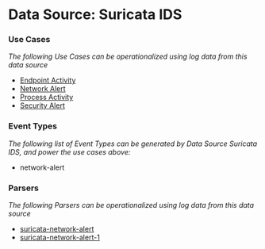Data Source: Suricata IDS
=========================

### Use Cases

_The following Use Cases can be operationalized using log data from this data source_

* [Endpoint Activity](usecase_endpoint_activity.md)
* [Network Alert](usecase_network_alert.md)
* [Process Activity](usecase_process_activity.md)
* [Security Alert](usecase_security_alert.md)


### Event Types

_The following list of Event Types can be generated by Data Source Suricata IDS, and power the use cases above:_

- network-alert


### Parsers

_The following Parsers can be operationalized using log data from this data source_

* [suricata-network-alert](parserContent_suricata-network-alert.md)
* [suricata-network-alert-1](parserContent_suricata-network-alert-1.md)
